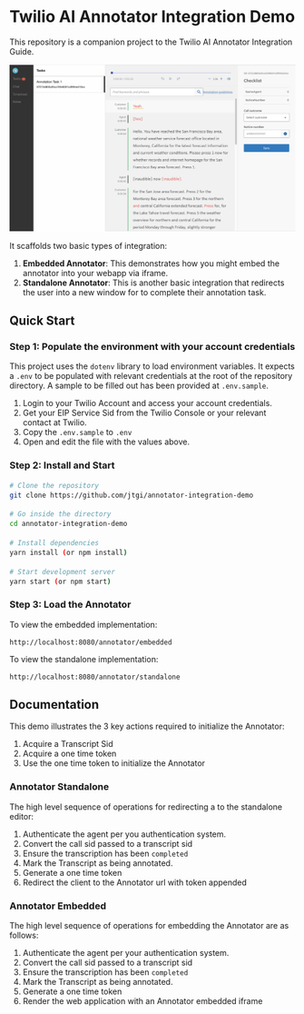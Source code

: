 # Twilio AI Annotator Integration Demo

This repository is a companion project to the Twilio AI Annotator Integration Guide.  

![Annotator Integration Demo Screenshot](/public/img/screenshot.png)

It scaffolds two basic types of integration:
1. **Embedded Annotator**: This demonstrates how you might embed the annotator into your webapp via iframe.
2. **Standalone Annotator**: This is another basic integration that redirects the user into a new window for to complete their annotation task.

## Quick Start

### Step 1: Populate the environment with your account credentials
This project uses the `dotenv` library to load environment variables. It expects a `.env` to be populated with relevant credentials at the root of the repository directory. A sample to be filled out has been provided at `.env.sample`.

1. Login to your Twilio Account and access your account credentials.
2. Get your EIP Service Sid from the Twilio Console or your relevant contact at Twilio.
3. Copy the `.env.sample` to `.env`
4. Open and edit the file with the values above.

### Step 2: Install and Start
```bash
# Clone the repository
git clone https://github.com/jtgi/annotator-integration-demo

# Go inside the directory
cd annotator-integration-demo

# Install dependencies
yarn install (or npm install)

# Start development server
yarn start (or npm start)
```

### Step 3: Load the Annotator

To view the embedded implementation:
```
http://localhost:8080/annotator/embedded
```

To view the standalone implementation:
```
http://localhost:8080/annotator/standalone
```

## Documentation

This demo illustrates the 3 key actions required to initialize the Annotator:  
1. Acquire a Transcript Sid
2. Acquire a one time token
3. Use the one time token to initialize the Annotator

### Annotator Standalone

The high level sequence of operations for redirecting a to the standalone editor:  
1. Authenticate the agent per you authentication system.
2. Convert the call sid passed to a transcript sid
3. Ensure the transcription has been `completed`
4. Mark the Transcript as being annotated.
5. Generate a one time token
6. Redirect the client to the Annotator url with token appended

### Annotator Embedded

The high level sequence of operations for embedding the Annotator are as follows:  
1. Authenticate the agent per your authentication system.
2. Convert the call sid passed to a transcript sid
3. Ensure the transcription has been `completed`
4. Mark the Transcript as being annotated.
5. Generate a one time token
6. Render the web application with an Annotator embedded iframe
